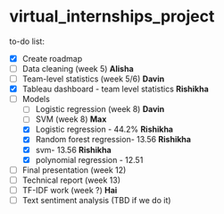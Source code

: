 # virtual_internships_project

to-do list:
- [x] Create roadmap
- [ ] Data cleaning (week 5) __Alisha__
- [ ] Team-level statistics (week 5/6) __Davin__
- [x] Tableau dashboard - team level statistics __Rishikha__
- [ ] Models 
    - [ ] Logistic regression (week 8) __Davin__
    - [ ] SVM (week 8) __Max__
    - [x] Logistic regression - 44.2% __Rishikha__
    - [x] Random forest regression- 13.56 __Rishikha__
    - [x] svm- 13.56 __Rishikha__
    - [x] polynomial regression -  12.51
- [ ] Final presentation (week 12)
- [ ] Technical report (week 13)
- [ ] TF-IDF work (week ?) __Hai__
- [ ] Text sentiment analysis (TBD if we do it)
